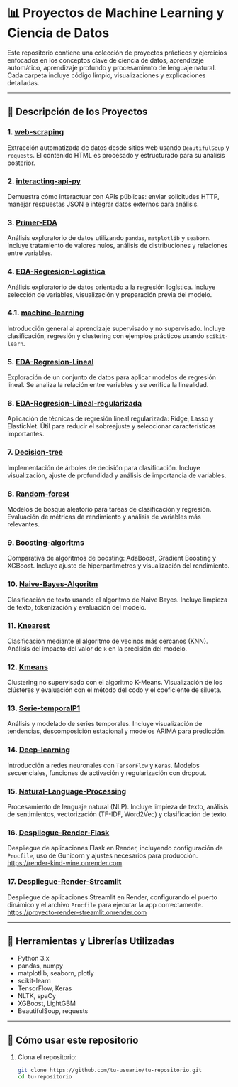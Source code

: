 # 📊 Proyectos de Machine Learning y Ciencia de Datos

Este repositorio contiene una colección de proyectos prácticos y ejercicios enfocados en los conceptos clave de ciencia de datos, aprendizaje automático, aprendizaje profundo y procesamiento de lenguaje natural. Cada carpeta incluye código limpio, visualizaciones y explicaciones detalladas.

---

## 📁 Descripción de los Proyectos

### 1. [web-scraping](./src/1.web-scraping/)
Extracción automatizada de datos desde sitios web usando `BeautifulSoup` y `requests`. El contenido HTML es procesado y estructurado para su análisis posterior.

### 2. [interacting-api-py](./src/2.interacting-api-py/)
Demuestra cómo interactuar con APIs públicas: enviar solicitudes HTTP, manejar respuestas JSON e integrar datos externos para análisis.

### 3. [Primer-EDA](./src/3.Primer-EDA/)
Análisis exploratorio de datos utilizando `pandas`, `matplotlib` y `seaborn`. Incluye tratamiento de valores nulos, análisis de distribuciones y relaciones entre variables.

### 4. [EDA-Regresion-Logistica](./src/4.EDA-Regresion-Logistica/)
Análisis exploratorio de datos orientado a la regresión logística. Incluye selección de variables, visualización y preparación previa del modelo.

### 4.1. [machine-learning](./src/4.1.machine-learning/)
Introducción general al aprendizaje supervisado y no supervisado. Incluye clasificación, regresión y clustering con ejemplos prácticos usando `scikit-learn`.

### 5. [EDA-Regresion-Lineal](./src/5.EDA-Regresion-Lineal/)
Exploración de un conjunto de datos para aplicar modelos de regresión lineal. Se analiza la relación entre variables y se verifica la linealidad.

### 6. [EDA-Regresion-Lineal-regularizada](./src/6.EDA-Regresion-Lineal-regularizada/)
Aplicación de técnicas de regresión lineal regularizada: Ridge, Lasso y ElasticNet. Útil para reducir el sobreajuste y seleccionar características importantes.

### 7. [Decision-tree](./src/7.Decision-tree/)
Implementación de árboles de decisión para clasificación. Incluye visualización, ajuste de profundidad y análisis de importancia de variables.

### 8. [Random-forest](./src/8.Random-forest/)
Modelos de bosque aleatorio para tareas de clasificación y regresión. Evaluación de métricas de rendimiento y análisis de variables más relevantes.

### 9. [Boosting-algoritms](./src/9.Boosting-algoritms/)
Comparativa de algoritmos de boosting: AdaBoost, Gradient Boosting y XGBoost. Incluye ajuste de hiperparámetros y visualización del rendimiento.

### 10. [Naive-Bayes-Algoritm](./src/10.Naive-Bayes-Algoritm/)
Clasificación de texto usando el algoritmo de Naive Bayes. Incluye limpieza de texto, tokenización y evaluación del modelo.

### 11. [Knearest](./src/11.Knearest/)
Clasificación mediante el algoritmo de vecinos más cercanos (KNN). Análisis del impacto del valor de `k` en la precisión del modelo.

### 12. [Kmeans](./src/12.Kmeans/)
Clustering no supervisado con el algoritmo K-Means. Visualización de los clústeres y evaluación con el método del codo y el coeficiente de silueta.

### 13. [Serie-temporalP1](./src/13.Serie-temporalP1/)
Análisis y modelado de series temporales. Incluye visualización de tendencias, descomposición estacional y modelos ARIMA para predicción.

### 14. [Deep-learning](./src/14.Deep-learning/)
Introducción a redes neuronales con `TensorFlow` y `Keras`. Modelos secuenciales, funciones de activación y regularización con dropout.

### 15. [Natural-Language-Processing](./src/15.Natural-Language-Processing/)
Procesamiento de lenguaje natural (NLP). Incluye limpieza de texto, análisis de sentimientos, vectorización (TF-IDF, Word2Vec) y clasificación de texto.

### 16. [Despliegue-Render-Flask](./src/16.ML-WebApp-Flask/)
Despliegue de aplicaciones Flask en Render, incluyendo configuración de `Procfile`, uso de Gunicorn y ajustes necesarios para producción.  
https://render-kind-wine.onrender.com

### 17. [Despliegue-Render-Streamlit](./src/17.ML-WebApp-Streamlit/)
Despliegue de aplicaciones Streamlit en Render, configurando el puerto dinámico y el archivo `Procfile` para ejecutar la app correctamente.  
https://proyecto-render-streamlit.onrender.com

---

## 🧠 Herramientas y Librerías Utilizadas

- Python 3.x  
- pandas, numpy  
- matplotlib, seaborn, plotly  
- scikit-learn  
- TensorFlow, Keras  
- NLTK, spaCy  
- XGBoost, LightGBM  
- BeautifulSoup, requests  

---

## 🚀 Cómo usar este repositorio

1. Clona el repositorio:
   ```bash
   git clone https://github.com/tu-usuario/tu-repositorio.git
   cd tu-repositorio
